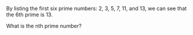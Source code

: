 By listing the first six prime numbers: 2, 3, 5, 7, 11, and 13, we can see that the 6th prime is 13.

What is the nth prime number?


